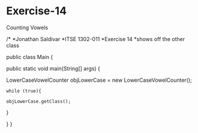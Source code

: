 # Exercise-14
Counting Vowels

/*
*Jonathan Saldivar
*ITSE 1302-011
*Exercise 14
*shows off the other class

public class Main {

 public static void main(String[] args) {
 
 LowerCaseVowelCounter objLowerCase = new LowerCaseVowelCounter();
    
    while (true){
    
    objLowerCase.getClass();
   }
   
  }
}
